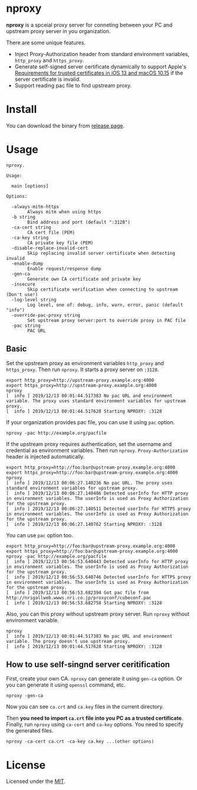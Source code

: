 # nproxy

**nproxy** is a spceial proxy server for conneting between your PC and upstream proxy server in you organization.

There are some unique features.

- Inject Proxy-Authorization header from standard environment variables, `http_proxy` and `https_proxy`.
- Generate self-signed server certificate dynamically to support Apple's [Requirements for trusted certificates in iOS 13 and macOS 10.15](https://support.apple.com/en-us/HT210176) if the server certificate is invalid.
- Support reading pac file to find upstream proxy.


# Install

You can download the binary from [release page](https://github.com/wadahiro/nproxy).


# Usage

```
nproxy.

Usage:

  main [options]

Options:

  -always-mitm-https
        Always mitm when using https
  -b string
        Bind address and port (default ":3128")
  -ca-cert string
        CA cert file (PEM)
  -ca-key string
        CA private key file (PEM)
  -disable-replace-invalid-cert
        Skip replacing invalid server certificate when detecting invalid
  -enable-dump
        Enable request/response dump
  -gen-ca
        Generate own CA certificate and private key
  -insecure
        Skip certificate verification when connecting to upstream (Don't use!)
  -log-level string
        Log level, one of: debug, info, warn, error, panic (default "info")
  -override-pac-proxy string
        Set upstream proxy server:port to override proxy in PAC file
  -pac string
        PAC URL
```

## Basic

Set the upstream proxy as environment variables `http_proxy` and `https_proxy`.
Then run `nproxy`. It starts a proxy server on `:3128`.

```
export http_proxy=http://upstream-proxy.example.org:4000
export https_proxy=http://upstream-proxy.example.org:4000
nproxy
[  info ] 2019/12/13 00:01:44.517383 No pac URL and environment variable. The proxy uses standard environment variables for upstream proxy.
[  info ] 2019/12/13 00:01:44.517628 Starting NPROXY: :3128
```

If your organization provides pac file, you can use it using `pac` option.

```
nproxy -pac http://example.org/pacfile
```

If the upstream proxy requires authentication, set the username and credential as environment variables. Then run `nproxy`.
`Proxy-Authorization` header is injected automatically.

```
export http_proxy=http://foo:bar@upstream-proxy.example.org:4000
export https_proxy=http://foo:bar@upstream-proxy.example.org:4000
nproxy
[  info ] 2019/12/13 00:06:27.140236 No pac URL. The proxy uses standard environment variables for upstream proxy.
[  info ] 2019/12/13 00:06:27.140486 Detected userInfo for HTTP proxy in environment variables. The userInfo is used as Proxy Authorization for the upstream proxy.
[  info ] 2019/12/13 00:06:27.140511 Detected userInfo for HTTPS proxy in environment variables. The userInfo is used as Proxy Authorization for the upstream proxy.
[  info ] 2019/12/13 00:06:27.140762 Starting NPROXY: :3128
```

You can use `pac` option too.

```
export http_proxy=http://foo:bar@upstream-proxy.example.org:4000
export https_proxy=http://foo:bar@upstream-proxy.example.org:4000
nproxy -pac http://example.org/pacfile 
[  info ] 2019/12/13 00:56:53.640443 Detected userInfo for HTTP proxy in environment variables. The userInfo is used as Proxy Authorization for the upstream proxy.
[  info ] 2019/12/13 00:56:53.640746 Detected userInfo for HTTPS proxy in environment variables. The userInfo is used as Proxy Authorization for the upstream proxy.
[  info ] 2019/12/13 00:56:53.682394 Got pac file from http://nrigallweb.wwws.nri.co.jp/proxyconf/cubeconf.pac
[  info ] 2019/12/13 00:56:53.682758 Starting NPROXY: :3128
```

Also, you can this proxy without upstream proxy server. Run `nproxy` without environment variable.

```
nproxy
[  info ] 2019/12/13 00:01:44.517383 No pac URL and environment variable. The proxy doesn't use upstream proxy.
[  info ] 2019/12/13 00:01:44.517628 Starting NPROXY: :3128
```


## How to use self-singnd server ceritification 

First, create your own CA. `nproxy` can generate it using `gen-ca` option.
Or you can generate it using `openssl` command, etc.

```
nproxy -gen-ca
```

Now you can see `ca.crt` and `ca.key` files in the current directory.

Then **you need to import `ca.crt` file into you PC as a trusted certificate**.
Finally, run `nproxy` using `ca-cert` and `ca-key` options. You need to specify the generated files. 

```
nproxy -ca-cert ca.crt -ca-key ca.key ...(other options)
```


# License

Licensed under the [MIT](/LICENSE).
